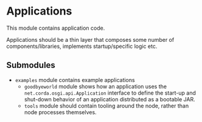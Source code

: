 # Applications

This module contains application code.

Applications should be a thin layer that composes some number of components/libraries, 
implements startup/specific logic etc. 

## Submodules

* `examples` module contains example applications
  * `goodbyeworld` module shows how an application uses the `net.corda.osgi.api.Application` interface to define
  the start-up and shut-down behavior of an application distributed as a bootable JAR.
  * `tools` module should contain tooling around the node, rather than node processes themselves.
